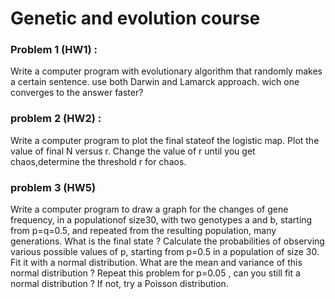# Genetic and evolution course 
### Problem 1 (HW1) :
Write a computer program with evolutionary algorithm that randomly makes a certain sentence.
use both Darwin and Lamarck approach. wich one converges to the answer faster?


### problem 2 (HW2) :
Write a computer program to plot the final stateof the logistic map.
Plot the value of final N versus r.
Change the value of r until you get chaos,determine the threshold r for chaos.

### problem 3 (HW5) 
Write a computer program to draw a graph for the changes of gene frequency, in a populationof size30, with two genotypes a and b, starting from p=q=0.5, and repeated from the resulting population, many generations.
What is the final state ?
Calculate the probabilities of observing various possible values of p, starting from p=0.5 in a population of size 30. 
Fit it with a normal distribution. What are the mean and variance of this normal distribution ?
Repeat this problem for p=0.05 , can you still fit a normal distribution ? If not, try a Poisson distribution.

